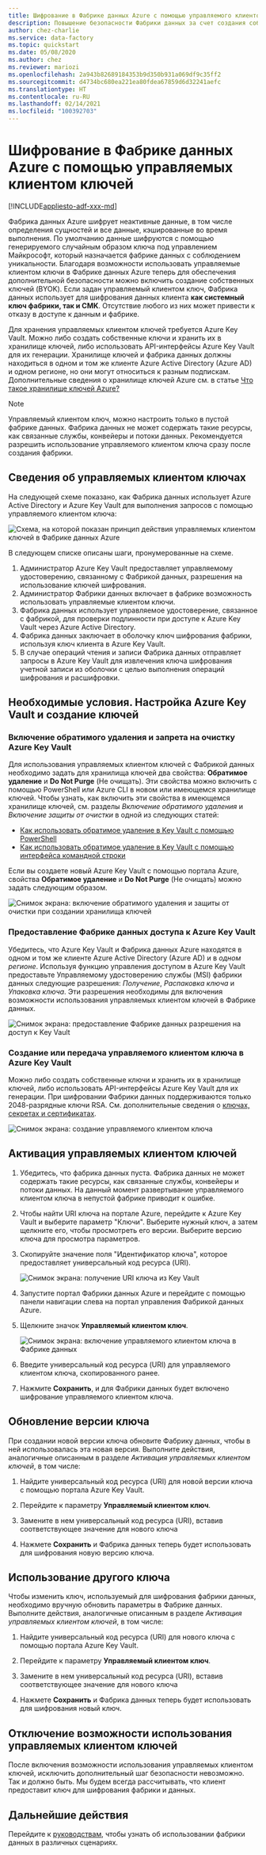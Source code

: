 ```yaml
---
title: Шифрование в Фабрике данных Azure с помощью управляемого клиентом ключа
description: Повышение безопасности Фабрики данных за счет создания собственных ключей (BYOK)
author: chez-charlie
ms.service: data-factory
ms.topic: quickstart
ms.date: 05/08/2020
ms.author: chez
ms.reviewer: mariozi
ms.openlocfilehash: 2a943b82689184353b9d350b931a069df9c35ff2
ms.sourcegitcommit: d4734bc680ea221ea80fdea67859d6d32241aefc
ms.translationtype: HT
ms.contentlocale: ru-RU
ms.lasthandoff: 02/14/2021
ms.locfileid: "100392703"
---
```

# <a name="encrypt-azure-data-factory-with-customer-managed-keys"></a>Шифрование в Фабрике данных Azure с помощью управляемых клиентом ключей

[!INCLUDE[appliesto-adf-xxx-md](includes/appliesto-adf-xxx-md.md)]

Фабрика данных Azure шифрует неактивные данные, в том числе определения сущностей и все данные, кэшированные во время выполнения. По умолчанию данные шифруются с помощью генерируемого случайным образом ключа под управлением Майкрософт, который назначается фабрике данных с соблюдением уникальности. Благодаря возможности использовать управляемые клиентом ключи в Фабрике данных Azure теперь для обеспечения дополнительной безопасности можно включить создание собственных ключей (BYOK). Если задан управляемый клиентом ключ, Фабрика данных использует для шифрования данных клиента __как системный ключ фабрики, так и CMK__. Отсутствие любого из них может привести к отказу в доступе к данным и фабрике.

Для хранения управляемых клиентом ключей требуется Azure Key Vault. Можно либо создать собственные ключи и хранить их в хранилище ключей, либо использовать API-интерфейсы Azure Key Vault для их генерации. Хранилище ключей и фабрика данных должны находиться в одном и том же клиенте Azure Active Directory (Azure AD) и одном регионе, но они могут относиться к разным подпискам. Дополнительные сведения о хранилище ключей Azure см. в статье [Что такое хранилище ключей Azure?](../key-vault/general/overview.md)

> [!NOTE]
> Управляемый клиентом ключ, можно настроить только в пустой фабрике данных. Фабрика данных не может содержать такие ресурсы, как связанные службы, конвейеры и потоки данных. Рекомендуется разрешить использование управляемого клиентом ключа сразу после создания фабрики.

## <a name="about-customer-managed-keys"></a>Сведения об управляемых клиентом ключах

На следующей схеме показано, как Фабрика данных использует Azure Active Directory и Azure Key Vault для выполнения запросов с помощью управляемого клиентом ключа:

  ![Схема, на которой показан принцип действия управляемых клиентом ключей в Фабрике данных Azure](media/enable-customer-managed-key/encryption-customer-managed-keys-diagram.png)

В следующем списке описаны шаги, пронумерованные на схеме.

1. Администратор Azure Key Vault предоставляет управляемому удостоверению, связанному с Фабрикой данных, разрешения на использование ключей шифрования.
1. Администратор Фабрики данных включает в фабрике возможность использовать управляемые клиентом ключи.
1. Фабрика данных использует управляемое удостоверение, связанное с фабрикой, для проверки подлинности при доступе к Azure Key Vault через Azure Active Directory.
1. Фабрика данных заключает в оболочку ключ шифрования фабрики, используя ключ клиента в Azure Key Vault.
1. В случае операций чтения и записи Фабрика данных отправляет запросы в Azure Key Vault для извлечения ключа шифрования учетной записи из оболочки с целью выполнения операций шифрования и расшифровки.

## <a name="prerequisites---configure-azure-key-vault-and-generate-keys"></a>Необходимые условия. Настройка Azure Key Vault и создание ключей

### <a name="enable-soft-delete-and-do-not-purge-on-azure-key-vault"></a>Включение обратимого удаления и запрета на очистку Azure Key Vault

Для использования управляемых клиентом ключей с Фабрикой данных необходимо задать для хранилища ключей два свойства: __Обратимое удаление__ и __Do Not Purge__ (Не очищать). Эти свойства можно включить с помощью PowerShell или Azure CLI в новом или имеющемся хранилище ключей. Чтобы узнать, как включить эти свойства в имеющемся хранилище ключей, см. разделы _Включение обратимого удаления_ и _Включение защиты от очистки_ в одной из следующих статей:

- [Как использовать обратимое удаление в Key Vault с помощью PowerShell](../key-vault/general/key-vault-recovery.md)
- [Как использовать обратимое удаление в Key Vault с помощью интерфейса командной строки](../key-vault/general/key-vault-recovery.md)

Если вы создаете новый Azure Key Vault с помощью портала Azure, свойства __Обратимое удаление__ и __Do Not Purge__ (Не очищать) можно задать следующим образом.

  ![Снимок экрана: включение обратимого удаления и защиты от очистки при создании хранилища ключей](media/enable-customer-managed-key/01-enable-purge-protection.png)

### <a name="grant-data-factory-access-to-azure-key-vault"></a>Предоставление Фабрике данных доступа к Azure Key Vault

Убедитесь, что Azure Key Vault и Фабрика данных Azure находятся в одном и том же клиенте Azure Active Directory (Azure AD) и в _одном регионе_. Используя функцию управления доступом в Azure Key Vault предоставьте Управляемому удостоверению службы (MSI) фабрики данных следующие разрешения: _Получение_, _Распаковка ключа_ и _Упаковка ключа_. Эти разрешения необходимы для включения возможности использования управляемых клиентом ключей в Фабрике данных.

  ![Снимок экрана: предоставление Фабрике данных разрешения на доступ к Key Vault](media/enable-customer-managed-key/02-access-policy-factory-managed-identities.png)

### <a name="generate-or-upload-customer-managed-key-to-azure-key-vault"></a>Создание или передача управляемого клиентом ключа в Azure Key Vault

Можно либо создать собственные ключи и хранить их в хранилище ключей, либо использовать API-интерфейсы Azure Key Vault для их генерации. При шифровании Фабрики данных поддерживаются только 2048-разрядные ключи RSA. См. дополнительные сведения о [ключах, секретах и сертификатах](../key-vault/general/about-keys-secrets-certificates.md).

  ![Снимок экрана: создание управляемого клиентом ключа](media/enable-customer-managed-key/03-create-key.png)

## <a name="enable-customer-managed-keys"></a>Активация управляемых клиентом ключей

1. Убедитесь, что фабрика данных пуста. Фабрика данных не может содержать такие ресурсы, как связанные службы, конвейеры и потоки данных. На данный момент развертывание управляемого клиентом ключа в непустой фабрике приводит к ошибке.

1. Чтобы найти URI ключа на портале Azure, перейдите к Azure Key Vault и выберите параметр "Ключи". Выберите нужный ключ, а затем щелкните его, чтобы просмотреть его версии. Выберите версию ключа для просмотра параметров.

1. Скопируйте значение поля "Идентификатор ключа", которое предоставляет универсальный код ресурса (URI).

    ![Снимок экрана: получение URI ключа из Key Vault](media/enable-customer-managed-key/04-get-key-identifier.png)

1. Запустите портал Фабрики данных Azure и перейдите с помощью панели навигации слева на портал управления Фабрикой данных Azure.

1. Щелкните значок __Управляемый клиентом ключ__.

    ![Снимок экрана: включение управляемого клиентом ключа в Фабрике данных](media/enable-customer-managed-key/05-customer-managed-key-configuration.png)

1. Введите универсальный код ресурса (URI) для управляемого клиентом ключа, скопированного ранее.

1. Нажмите __Сохранить__, и для Фабрики данных будет включено шифрование управляемого клиентом ключа.

## <a name="update-key-version"></a>Обновление версии ключа

При создании новой версии ключа обновите Фабрику данных, чтобы в ней использовалась эта новая версия. Выполните действия, аналогичные описанным в разделе _Активация управляемых клиентом ключей_, в том числе:

1. Найдите универсальный код ресурса (URI) для новой версии ключа с помощью портала Azure Key Vault.

1. Перейдите к параметру __Управляемый клиентом ключ__.

1. Замените в нем универсальный код ресурса (URI), вставив соответствующее значение для нового ключа

1. Нажмете __Сохранить__ и Фабрика данных теперь будет использовать для шифрования новую версию ключа.

## <a name="use-a-different-key"></a>Использование другого ключа

Чтобы изменить ключ, используемый для шифрования фабрики данных, необходимо вручную обновить параметры в Фабрике данных. Выполните действия, аналогичные описанным в разделе _Активация управляемых клиентом ключей_, в том числе:

1. Найдите универсальный код ресурса (URI) для нового ключа с помощью портала Azure Key Vault.

1. Перейдите к параметру __Управляемый клиентом ключ__.

1. Замените в нем универсальный код ресурса (URI), вставив соответствующее значение для нового ключа

1. Нажмете __Сохранить__ и Фабрика данных теперь будет использовать для шифрования новый ключ.

## <a name="disable-customer-managed-keys"></a>Отключение возможности использования управляемых клиентом ключей

После включения возможности использования управляемых клиентом ключей, исключить дополнительный шаг безопасности невозможно. Так и должно быть. Мы будем всегда рассчитывать, что клиент предоставит ключ для шифрования фабрики и данных.

## <a name="next-steps"></a>Дальнейшие действия

Перейдите к [руководствам](tutorial-copy-data-dot-net.md), чтобы узнать об использовании фабрики данных в различных сценариях.